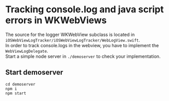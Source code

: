 # Tracking console.log and java script errors in WKWebViews
The source for the logger WKWebView subclass is located in `iOSWebViewLogTracker/iOSWebViewLogTracker/WebLogView.swift`.\
In order to track console.logs in the webview, you have to implement the `WebViewLogDelegate`.\
Start a simple node server in `./demoserver` to check your implementation.

## Start demoserver
```
cd demoserver
npm i
npm start
```
